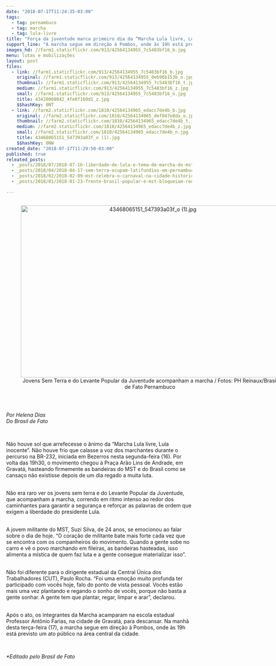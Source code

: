 ```yaml
---
date: "2018-07-17T11:24:35-03:00"
tags:
  - tag: pernambuco
  - tag: marcha
  - tag: lula-livre
title: "Força da juventude marca primeiro dia da “Marcha Lula livre, Lula inocente”\n"
support_line: "A marcha segue em direção à Pombos, onde às 19h está previsto um ato público na área central da cidade\n"
images_hd: //farm1.staticflickr.com/913/42564134955_7c5483bf16_b.jpg
menu: lutas e mobilizações
layout: post
files:
  - link: //farm1.staticflickr.com/913/42564134955_7c5483bf16_b.jpg
    original: //farm1.staticflickr.com/913/42564134955_0eb96b153b_o.jpg
    thumbnail: //farm1.staticflickr.com/913/42564134955_7c5483bf16_t.jpg
    medium: //farm1.staticflickr.com/913/42564134955_7c5483bf16_z.jpg
    small: //farm1.staticflickr.com/913/42564134955_7c5483bf16_n.jpg
    title: 43420008042_4fe6f169d1_z.jpg
    $$hashKey: 0NT
  - link: //farm2.staticflickr.com/1810/42564134965_edacc7de4b_b.jpg
    original: //farm2.staticflickr.com/1810/42564134965_def047e8da_o.jpg
    thumbnail: //farm2.staticflickr.com/1810/42564134965_edacc7de4b_t.jpg
    medium: //farm2.staticflickr.com/1810/42564134965_edacc7de4b_z.jpg
    small: //farm2.staticflickr.com/1810/42564134965_edacc7de4b_n.jpg
    title: 43468065151_547393a03f_o (1).jpg
    $$hashKey: 0NW
created_date: "2018-07-17T11:29:50-03:00"
published: true
releated_posts:
  - _posts/2018/07/2018-07-16-liberdade-de-lula-e-tema-de-marcha-do-mst-em-pernambuco.md
  - _posts/2018/04/2018-04-17-sem-terra-ocupam-latifundios-em-pernambuco.md
  - _posts/2018/02/2018-02-09-mst-celebra-o-carnaval-na-cidade-historica-de-olinda.md
  - _posts/2018/01/2018-01-23-frente-brasil-popular-e-mst-bloqueiam-rodovias-em-pernambuco-em-vigilia-por-lula.md

---
```

<div style="text-align:center">
<figure class="image" style="display:inline-block"><img alt="43468065151_547393a03f_o (1).jpg" height="467" src="//farm2.staticflickr.com/1810/42564134965_edacc7de4b_b.jpg" width="700" />
<figcaption>Jovens Sem Terra e do Levante Popular da Juventude acompanham a marcha / Fotos: PH Reinaux/Brasil de Fato Pernambuco</figcaption>
</figure>
</div>

<p>&nbsp;</p>

<p><em>Por Helena Dias<br />
Do Brasil de Fato&nbsp;</em></p>

<p>&nbsp;</p>

<p>N&atilde;o houve sol que arrefecesse o &acirc;nimo da &ldquo;Marcha Lula livre, Lula inocente&rdquo;. N&atilde;o houve frio que calasse a voz dos marchantes durante o percurso na BR-232, iniciada em Bezerros nesta segunda-feira (16). Por volta das 19h30, o movimento chegou &agrave; Pra&ccedil;a Ar&atilde;o Lins de Andrade, em Gravat&aacute;, hasteando firmemente as bandeiras do MST e do Brasil como se cansa&ccedil;o n&atilde;o existisse depois de um dia regado a muita luta.</p>

<p><br />
N&atilde;o era raro ver os jovens sem terra e do Levante Popular da Juventude, que acompanham a marcha, correndo em ritmo intenso ao redor dos caminhantes para garantir a seguran&ccedil;a e refor&ccedil;ar as palavras de ordem que exigem a liberdade do presidente Lula.</p>

<p><br />
A jovem militante do MST, Suzi Silva, de 24 anos, se emocionou ao falar sobre o dia de hoje. &ldquo;O cora&ccedil;&atilde;o de militante bate mais forte cada vez que se encontra com os companheiros do movimento. Quando a gente sobe no carro e v&ecirc; o povo marchando em fileiras, as bandeiras hasteadas, isso alimenta a m&iacute;stica de quem faz luta e a gente consegue materializar isso&rdquo;.&nbsp;</p>

<p><br />
N&atilde;o foi diferente para o dirigente estadual da Central &Uacute;nica dos Trabalhadores (CUT), Paulo Rocha. &ldquo;Foi uma emo&ccedil;&atilde;o muito profunda ter participado com voc&ecirc;s hoje, falo do ponto de vista pessoal. Voc&ecirc;s est&atilde;o mais uma vez plantando e regando o sonho de voc&ecirc;s, porque n&atilde;o basta a gente sonhar. A gente tem que plantar, regar, limpar e arar&rdquo;, declarou.&nbsp;</p>

<p><br />
Ap&oacute;s o ato, os integrantes da Marcha acamparam na escola estadual Professor Ant&ocirc;nio Farias, na cidade de Gravat&aacute;, para descansar.&nbsp;Na manh&atilde; desta ter&ccedil;a-feira (17), a marcha segue em dire&ccedil;&atilde;o &agrave; Pombos, onde &agrave;s 19h est&aacute; previsto um ato p&uacute;blico na &aacute;rea central da cidade.&nbsp;</p>

<p>&nbsp;</p>

<p><em>*Editado pelo Brasil de Fato&nbsp;</em></p>

<p>&nbsp;</p>
